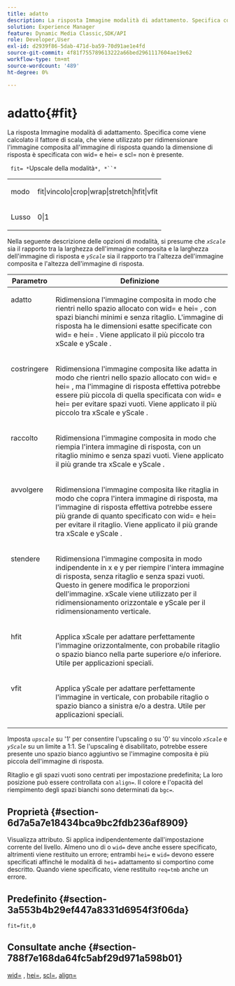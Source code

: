 ```yaml
---
title: adatto
description: La risposta Immagine modalità di adattamento. Specifica come viene calcolato il fattore di scala, che viene utilizzato per ridimensionare l'immagine composita all'immagine di risposta quando la dimensione di risposta è specificata con wid= e hei= e scl= non è presente.
solution: Experience Manager
feature: Dynamic Media Classic,SDK/API
role: Developer,User
exl-id: d2939f86-5dab-471d-ba59-70d91ae1e4fd
source-git-commit: 4f81f755789613222a66bed2961117604ae19e62
workflow-type: tm+mt
source-wordcount: '489'
ht-degree: 0%

---
```


# adatto{#fit}

La risposta Immagine modalità di adattamento. Specifica come viene calcolato il fattore di scala, che viene utilizzato per ridimensionare l&#39;immagine composita all&#39;immagine di risposta quando la dimensione di risposta è specificata con wid= e hei= e scl= non è presente.

` fit= *`Upscale della modalità`*, *``*`

<table id="simpletable_50FBDC6B7CB2448891DD0F491DEB5ACF"> 
 <tr class="strow"> 
  <td class="stentry"> <p> <span class="codeph"><span class="varname"> modo </span> </span> </p> </td> 
  <td class="stentry"> <p> <span class="codeph"> fit|vincolo|crop|wrap|stretch|hfit|vfit </span> </p> </td> 
 </tr> 
 <tr class="strow"> 
  <td class="stentry"> <p> <span class="codeph"><span class="varname"> Lusso </span> </span> </p> </td> 
  <td class="stentry"> <p> <span class="codeph"> 0|1 </span> </p> </td> 
 </tr> 
</table>

Nella seguente descrizione delle opzioni di modalità, si presume che *`xScale`* sia il rapporto tra la larghezza dell&#39;immagine composita e la larghezza dell&#39;immagine di risposta e *`yScale`* sia il rapporto tra l&#39;altezza dell&#39;immagine composita e l&#39;altezza dell&#39;immagine di risposta.

<table id="table_33408ECA9D164AFAA249F8589060545E"> 
 <thead> 
  <tr> 
   <th colname="col1" class="entry"> Parametro </th> 
   <th colname="col2" class="entry"> Definizione </th> 
  </tr> 
 </thead>
 <tbody> 
  <tr valign="top"> 
   <td colname="col1"> <p> <span class="codeph"> adatto </span> </p> </td> 
   <td colname="col2"> <p>Ridimensiona l'immagine composita in modo che rientri nello spazio allocato con <span class="codeph"> wid= </span> e <span class="codeph"> hei= </span>, con spazi bianchi minimi e senza ritaglio. L'immagine di risposta ha le dimensioni esatte specificate con <span class="codeph"> wid= </span> e <span class="codeph"> hei= </span>. Viene applicato il più piccolo tra <span class="varname"> xScale </span> e <span class="varname"> yScale </span> . </p> </td> 
  </tr> 
  <tr valign="top"> 
   <td colname="col1"> <p> <span class="codeph"> costringere </span> </p> </td> 
   <td colname="col2"> <p>Ridimensiona l'immagine composita like <span class="codeph"> adatta </span> in modo che rientri nello spazio allocato con <span class="codeph"> wid= </span> e <span class="codeph"> hei= </span>, ma l'immagine di risposta effettiva potrebbe essere più piccola di quella specificata con <span class="codeph"> wid= </span> e <span class="codeph"> hei= </span> per evitare spazi vuoti. Viene applicato il più piccolo tra <span class="varname"> xScale </span> e <span class="varname"> yScale </span> . </p> </td> 
  </tr> 
  <tr valign="top"> 
   <td colname="col1"> <p> <span class="codeph"> raccolto </span> </p> </td> 
   <td colname="col2"> <p>Ridimensiona l'immagine composita in modo che riempia l'intera immagine di risposta, con un ritaglio minimo e senza spazi vuoti. Viene applicato il più grande tra <span class="varname"> xScale </span> e <span class="varname"> yScale </span> . </p> </td> 
  </tr> 
  <tr valign="top"> 
   <td colname="col1"> <p> <span class="codeph"> avvolgere </span> </p> </td> 
   <td colname="col2"> <p>Ridimensiona l'immagine composita like <span class="codeph"> ritaglia </span> in modo che copra l'intera immagine di risposta, ma l'immagine di risposta effettiva potrebbe essere più grande di quanto specificato con <span class="codeph"> wid= </span> e <span class="codeph"> hei= </span> per evitare il ritaglio. Viene applicato il più grande tra <span class="varname"> xScale </span> e <span class="varname"> yScale </span>. </p> </td> 
  </tr> 
  <tr valign="top"> 
   <td colname="col1"> <p> <span class="codeph"> stendere </span> </p> </td> 
   <td colname="col2"> <p>Ridimensiona l'immagine composita in modo indipendente in x e y per riempire l'intera immagine di risposta, senza ritaglio e senza spazi vuoti. Questo in genere modifica le proporzioni dell'immagine. <span class="varname"> xScale </span> viene utilizzato per il ridimensionamento orizzontale e <span class="varname"> yScale </span> per il ridimensionamento verticale. </p> </td> 
  </tr> 
  <tr valign="top"> 
   <td colname="col1"> <p> <span class="codeph"> hfit </span> </p> </td> 
   <td colname="col2"> <p>Applica <span class="varname"> xScale </span> per adattare perfettamente l'immagine orizzontalmente, con probabile ritaglio o spazio bianco nella parte superiore e/o inferiore. Utile per applicazioni speciali. </p> </td> 
  </tr> 
  <tr valign="top"> 
   <td colname="col1"> <p> <span class="codeph"> vfit </span> </p> </td> 
   <td colname="col2"> <p>Applica <span class="varname"> yScale </span> per adattare perfettamente l'immagine in verticale, con probabile ritaglio o spazio bianco a sinistra e/o a destra. Utile per applicazioni speciali. </p> </td> 
  </tr> 
 </tbody> 
</table>

Imposta *`upscale`* su &#39;1&#39; per consentire l&#39;upscaling o su &#39;0&#39; su vincolo *`xScale`* e *`yScale`* su un limite a 1:1. Se l&#39;upscaling è disabilitato, potrebbe essere presente uno spazio bianco aggiuntivo se l&#39;immagine composita è più piccola dell&#39;immagine di risposta.

Ritaglio e gli spazi vuoti sono centrati per impostazione predefinita; La loro posizione può essere controllata con `align=`. Il colore e l&#39;opacità del riempimento degli spazi bianchi sono determinati da `bgc=`.

## Proprietà {#section-6d7a5a7e18434bca9bc2fdb236af8909}

Visualizza attributo. Si applica indipendentemente dall&#39;impostazione corrente del livello. Almeno uno di o `wid=` deve anche essere specificato, altrimenti viene restituito un errore; entrambi `hei=` e `wid=` devono essere specificati affinché le modalità di `hei=` adattamento si comportino come descritto. Quando viene specificato, viene restituito `req=tmb` anche un errore.

## Predefinito {#section-3a553b4b29ef447a8331d6954f3f06da}

`fit=fit,0`

## Consultate anche {#section-788f7e168da64fc5abf29d971a598b01}

[wid=](../../../../../is-api/http-ref/image-serving-api-ref/c-http-protocol-reference/c-command-reference/r-is-http-wid.md#reference-bfeadcb67bf4485f851eb21345527e47) , [hei=](../../../../../is-api/http-ref/image-serving-api-ref/c-http-protocol-reference/c-command-reference/r-is-http-hei.md#reference-6d6f556ccc0e4b98a815e8a5c1944a96), [scl=](../../../../../is-api/http-ref/image-serving-api-ref/c-http-protocol-reference/c-command-reference/r-scl.md#reference-b2a74e493d0d407e98fe350551ba3fcc), [align=](../../../../../is-api/http-ref/image-serving-api-ref/c-http-protocol-reference/c-command-reference/r-align.md#reference-b7d6b87c75124d78884f916dd6544bc7)
